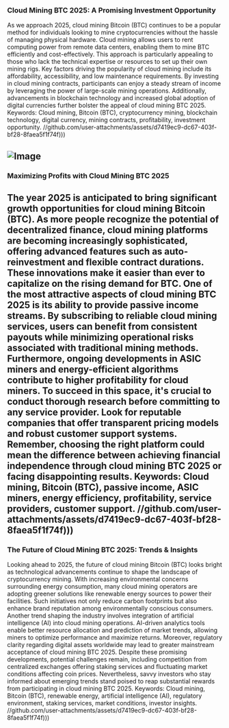 ### Cloud Mining BTC 2025: A Promising Investment Opportunity
As we approach 2025, cloud mining Bitcoin (BTC) continues to be a popular method for individuals looking to mine cryptocurrencies without the hassle of managing physical hardware. Cloud mining allows users to rent computing power from remote data centers, enabling them to mine BTC efficiently and cost-effectively. This approach is particularly appealing to those who lack the technical expertise or resources to set up their own mining rigs.
Key factors driving the popularity of cloud mining include its affordability, accessibility, and low maintenance requirements. By investing in cloud mining contracts, participants can enjoy a steady stream of income by leveraging the power of large-scale mining operations. Additionally, advancements in blockchain technology and increased global adoption of digital currencies further bolster the appeal of cloud mining BTC 2025.
Keywords: Cloud mining, Bitcoin (BTC), cryptocurrency mining, blockchain technology, digital currency, mining contracts, profitability, investment opportunity.
 //github.com/user-attachments/assets/d7419ec9-dc67-403f-bf28-8faea5f1f74f)))

![Image](https://github.com/user-attachments/assets/4a25d116-2220-4385-b08e-f287af8fcbc4)
---
### Maximizing Profits with Cloud Mining BTC 2025
The year 2025 is anticipated to bring significant growth opportunities for cloud mining Bitcoin (BTC). As more people recognize the potential of decentralized finance, cloud mining platforms are becoming increasingly sophisticated, offering advanced features such as auto-reinvestment and flexible contract durations. These innovations make it easier than ever to capitalize on the rising demand for BTC.
One of the most attractive aspects of cloud mining BTC 2025 is its ability to provide passive income streams. By subscribing to reliable cloud mining services, users can benefit from consistent payouts while minimizing operational risks associated with traditional mining methods. Furthermore, ongoing developments in ASIC miners and energy-efficient algorithms contribute to higher profitability for cloud miners.
To succeed in this space, it's crucial to conduct thorough research before committing to any service provider. Look for reputable companies that offer transparent pricing models and robust customer support systems. Remember, choosing the right platform could mean the difference between achieving financial independence through cloud mining BTC 2025 or facing disappointing results.
Keywords: Cloud mining, Bitcoin (BTC), passive income, ASIC miners, energy efficiency, profitability, service providers, customer support.
 //github.com/user-attachments/assets/d7419ec9-dc67-403f-bf28-8faea5f1f74f)))
---
### The Future of Cloud Mining BTC 2025: Trends & Insights
Looking ahead to 2025, the future of cloud mining Bitcoin (BTC) looks bright as technological advancements continue to shape the landscape of cryptocurrency mining. With increasing environmental concerns surrounding energy consumption, many cloud mining operators are adopting greener solutions like renewable energy sources to power their facilities. Such initiatives not only reduce carbon footprints but also enhance brand reputation among environmentally conscious consumers.
Another trend shaping the industry involves integration of artificial intelligence (AI) into cloud mining operations. AI-driven analytics tools enable better resource allocation and prediction of market trends, allowing miners to optimize performance and maximize returns. Moreover, regulatory clarity regarding digital assets worldwide may lead to greater mainstream acceptance of cloud mining BTC 2025.
Despite these promising developments, potential challenges remain, including competition from centralized exchanges offering staking services and fluctuating market conditions affecting coin prices. Nevertheless, savvy investors who stay informed about emerging trends stand poised to reap substantial rewards from participating in cloud mining BTC 2025.
Keywords: Cloud mining, Bitcoin (BTC), renewable energy, artificial intelligence (AI), regulatory environment, staking services, market conditions, investor insights.
 //github.com/user-attachments/assets/d7419ec9-dc67-403f-bf28-8faea5f1f74f)))
